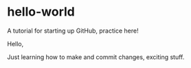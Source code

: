 # hello-world
A tutorial for starting up GitHub, practice here!

Hello, 

Just learning how to make and commit changes, exciting stuff.
